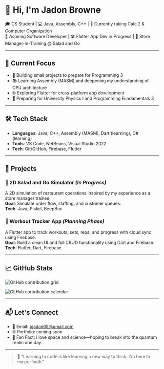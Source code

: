 # 👋 Hi, I'm Jadon Browne

🎓 CS Student | 💻 Java, Assembly, C++ | 🧠 Currently taking Calc 2 & Computer Organization  
📱 Aspiring Software Developer | 🛠️ Flutter App Dev in Progress | 🥗 Store Manager-in-Training @ Salad and Go  

---

## 🧠 Current Focus

- 🔭 Building small projects to prepare for Programming 3  
- 📚 Learning Assembly (MASM) and deepening my understanding of CPU architecture  
- 🌐 Exploring Flutter for cross-platform app development  
- 📐 Preparing for University Physics I and Programming Fundamentals 3  

---

## 🛠️ Tech Stack

- **Languages**: Java, C++, Assembly (MASM), Dart (learning), C# (learning)  
- **Tools**: VS Code, NetBeans, Visual Studio 2022  
- **Tech**: Git/GitHub, Firebase, Flutter  

---

## 📂 Projects

### 🥗 2D Salad and Go Simulator *(In Progress)*  
A 2D simulation of restaurant operations inspired by my experience as a store manager trainee.  
**Goal**: Simulate order flow, staffing, and customer queues.  
**Tech**: Java, Piskel, BeepBox

### 💪 Workout Tracker App *(Planning Phase)*  
A Flutter app to track workouts, sets, reps, and progress with cloud sync using Firebase.  
**Goal**: Build a clean UI and full CRUD functionality using Dart and Firebase.  
**Tech**: Flutter, Dart, Firebase

---

## 📈 GitHub Stats

![GitHub contribution grid](https://skillicons.dev/icons?i=github&theme=light)

![GitHub contribution calendar](https://github-contribution-grid.vercel.app/api?username=drogaws)




---

## 📬 Let's Connect

- 📧 Email: bjadon05@gmail.com  
- 🌐 Portfolio: coming soon  
- 🧠 Fun Fact: I love space and science—hoping to break into the quantum realm one day.

---

> 🚀 "Learning to code is like learning a new way to think. I'm here to master both."
